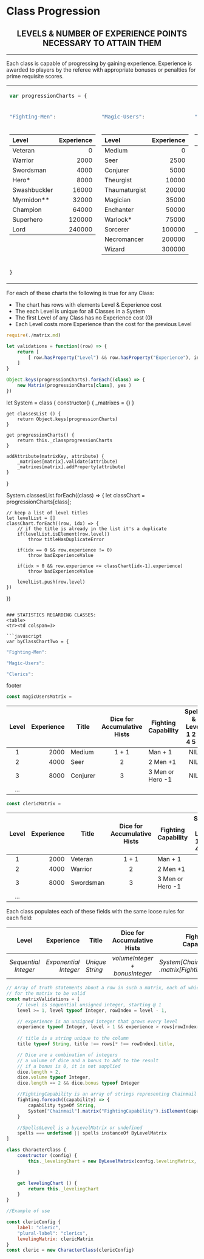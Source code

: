 # Class Progression

## <center>LEVELS &  NUMBER OF EXPERIENCE POINTS NECESSARY TO ATTAIN THEM</center>
---


Each class is capable of progressing by gaining experience.  Experience is awarded to players by the referee with appropriate bonuses or penalties for prime requisite scores.





<table>
<tr><td colspan=3>

```javascript
var progressionCharts = {
```
</td></tr>
<tr><td>

```javascript
"Fighting-Men":  
```
</td>
<td>

```javascript
"Magic-Users":  
```
</td>
<td>

```javascript
"Clerics":  
```
</td></tr>
<tr><td  style="vertical-align:top">

|        Level   | Experience |
|:---------------|-----------:|
| Veteran        |  0         |
| Warrior        | 2000       |
| Swordsman      | 4000       |
| Hero*           | 8000       |
| Swashbuckler   | 16000      |
| Myrmidon**     | 32000      |
| Champion       | 64000      |
| Superhero      | 120000     |
| Lord           | 240000     |
 
</td>

<td  style="vertical-align:top">

|        Level   | Experience |
|:---------------|-----------:|
| Medium        |  0         |
| Seer        | 2500       |
| Conjurer      | 5000       |
| Theurgist           | 10000       |
| Thaumaturgist   | 20000      |
| Magician     | 35000      |
| Enchanter       | 50000      |
| Warlock*      | 75000     |
| Sorcerer           | 100000     |
| Necromancer| 200000 | 
| Wizard | 300000 |
 
</td>

<td  style="vertical-align:top">

|        Level   | Experience |
|:---------------|-----------:|
| Acolyte        | 0 |
| Adept          | 1500 |  
| Village Priest | 3000 |
| Vicar          | 6000 |
| Curate         | 12000 | 
| Bishop         | 25000 |
| Lama           | 50000 | 
| Patriarch      | 100000 |

</td></tr>

<tr><td colspan=3>

```javascript
}
```
</td></tr>

</table>

For each of these charts the following is true for any Class:
* The chart has rows with elements Level & Experience cost
* The each Level is unique for all Classes in a System
* The first Level of any Class has no Experience cost (0)
* Each Level costs more Experience than the cost for the previous Level

```javascript
require(./matrix.md)

let validations = function((row) => {
    return [
        [ row.hasProperty("Level") && row.hasProperty("Experience"), invalidRowFormatError ],
    ]
} 

Object.keys(progressionCharts).forEach((class) => {
    new Matrix(progressionCharts[class], yes )
})


```

let System = class {
    constructor() {
        _matrixes = {}
    }

    get classesList () {
        return Object.keys(progressionCharts)
    }

    get progressionCharts() {
        return this._classprogressionCharts
    }

    addAttribute(matrixKey, attribute) {
        _matrixes[matrix].validate(attribute)
        _matrixes[matrix].addProperty(attribute)
    }  
}



System.classesList.forEach((class) => {
    let classChart = progressionCharts[class];

    // keep a list of level titles
    let levelList = []
    classChart.forEach((row, idx) => {
        // if the title is already in the list it's a duplicate
        if(levelList.isElement(row.level))
            throw titleHasDuplicateError

        if(idx == 0 && row.experience != 0)
            throw badExperienceValue

        if(idx > 0 && row.experience <= classChart[idx-1].experience)
            throw badExperienceValue

        levelList.push(row.level)
    })
})

```

### STATISTICS REGARDING CLASSES:
<table>
<tr><td colspan=3>

```javascript
var byClassChartTwo = {
```
</td></tr>
<tr><td>

```javascript
"Fighting-Men":  
```
</td>
<td>

```javascript
"Magic-Users":  
```
</td>
<td>

```javascript
"Clerics":  
```

</td></tr>
<tr><td  style="vertical-align:top">


</td></tr>
<tr><td  style="vertical-align:top">


</td></tr>
<tr><td  style="vertical-align:top">

</td></tr>
<tr><td colspan=3>footer
</td></tr>
</table>





```javascript
const magicUsersMatrix = 
```

| Level   | Experience |  Title        | Dice for</br>Accumulative Hists | Fighting</br>Capability | Spells & Level</br>1 2 3 4 5 6 |
|:-------:|-------:|----------------|:-----:|--|:---:|
| 1       |   2000 | Medium        | 1 + 1 | Man + 1 | NIL |
| 2       |   4000 | Seer        | 2     | 2 Men +1  | NIL |
| 3       |   8000 | Conjurer      | 3     | 3 Men or Hero -1 | NIL |
| ...

```javascript
const clericMatrix = 
```
| Level   | Experience |  Title        | Dice for</br>Accumulative Hists | Fighting</br>Capability | Spells & Level</br>1 2 3 4 5 6 |
|:-------:|-------:|----------------|:-----:|--|:---:|
| 1       |   2000 | Veteran        | 1 + 1 | Man + 1 | NIL |
| 2       |   4000 | Warrior        | 2     | 2 Men +1  | NIL |
| 3       |   8000 | Swordsman      | 3     | 3 Men or Hero -1 | NIL |
| ...


Each class populates each of these fields with the same loose rules for each field:

| Level   | Experience |  Title        | Dice for</br>Accumulative Hists | Fighting</br>Capability | Spells & Level</br>1 2 3 4 5 6 |
|:-------:|-------:|----------------|:-----:|--|:---:|
| _Sequential</br>Integer_ | _Exponential</br>Integer_ | _Unique</br>String_ | _volumeInteger +</br>bonusInteger_ | _System[Chainmail]</br>.matrix[FightingCapability]_ | _undefined_ or _ByLevelMatrix_|

```javascript
// Array of truth statements about a row in such a matrix, each of which must be true 
// for the matrix to be valid
const matrixValidations = [
    // level is sequential unsigned integer, starting @ 1
    level >= 1, level typeof Integer, rowIndex = level - 1,

    // experience is an unsigned integer that grows every level
    experience typeof Integer, level > 1 && experience > rows[rowIndex-1].experience,
    
    // title is a string unique to the column
    title typeof String, title !== rows[* !== rowIndex].title,

    // Dice are a combination of integers
    // a volume of dice and a bonus to add to the result
    // if a bonus is 0, it is not supplied
    dice.length > 2, 
    dice.volume typeof Integer, 
    dice.length == 2 && dice.bonus typeof Integer

    //FightingCapability is an array of strings representing Chainmail system rules
    fighting.foreach((capability) => {
        capability typeOf String,
        System["Chainmail"].matrix("FightingCapability").isElement(capability))
    }

    //Spells&Level is a byLevelMatrix or undefined
    spells === undefined || spells instanceOf ByLevelMatrix
]

class CharacterClass {
    constructor (config) {
        this._levelingChart = new ByLevelMatrix(config.levelingMatrix, matrixValidations)

    }

    get levelingChart () {
        return this._levelingChart
    }
}

//Example of use

const clericConfig {
    label: "cleric",
    "plural-label": "clerics",
    levelingMatrix: clericMatrix
}
const cleric = new CharacterClass(clericConfig)